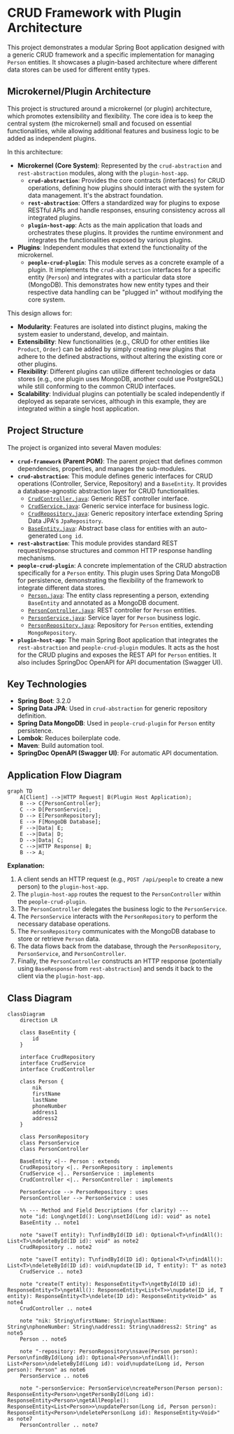 
# CRUD Framework with Plugin Architecture

This project demonstrates a modular Spring Boot application designed with a generic CRUD framework and a specific implementation for managing `Person` entities. It showcases a plugin-based architecture where different data stores can be used for different entity types.

## Microkernel/Plugin Architecture

This project is structured around a microkernel (or plugin) architecture, which promotes extensibility and flexibility. The core idea is to keep the central system (the microkernel) small and focused on essential functionalities, while allowing additional features and business logic to be added as independent plugins.

In this architecture:

*   **Microkernel (Core System)**: Represented by the `crud-abstraction` and `rest-abstraction` modules, along with the `plugin-host-app`.
    *   **`crud-abstraction`**: Provides the core contracts (interfaces) for CRUD operations, defining how plugins should interact with the system for data management. It's the abstract foundation.
    *   **`rest-abstraction`**: Offers a standardized way for plugins to expose RESTful APIs and handle responses, ensuring consistency across all integrated plugins.
    *   **`plugin-host-app`**: Acts as the main application that loads and orchestrates these plugins. It provides the runtime environment and integrates the functionalities exposed by various plugins.
*   **Plugins**: Independent modules that extend the functionality of the microkernel.
    *   **`people-crud-plugin`**: This module serves as a concrete example of a plugin. It implements the `crud-abstraction` interfaces for a specific entity (`Person`) and integrates with a particular data store (MongoDB). This demonstrates how new entity types and their respective data handling can be "plugged in" without modifying the core system.

This design allows for:
*   **Modularity**: Features are isolated into distinct plugins, making the system easier to understand, develop, and maintain.
*   **Extensibility**: New functionalities (e.g., CRUD for other entities like `Product`, `Order`) can be added by simply creating new plugins that adhere to the defined abstractions, without altering the existing core or other plugins.
*   **Flexibility**: Different plugins can utilize different technologies or data stores (e.g., one plugin uses MongoDB, another could use PostgreSQL) while still conforming to the common CRUD interfaces.
*   **Scalability**: Individual plugins can potentially be scaled independently if deployed as separate services, although in this example, they are integrated within a single host application.

## Project Structure

The project is organized into several Maven modules:

*   **`crud-framework` (Parent POM)**: The parent project that defines common dependencies, properties, and manages the sub-modules.
*   **`crud-abstraction`**: This module defines generic interfaces for CRUD operations (Controller, Service, Repository) and a `BaseEntity`. It provides a database-agnostic abstraction layer for CRUD functionalities.
    *   [`CrudController.java`](crud-framework/crud-abstraction/src/main/java/com/jejakin/crud/abstraction/controller/CrudController.java): Generic REST controller interface.
    *   [`CrudService.java`](crud-framework/crud-abstraction/src/main/java/com/jejakin/crud/abstraction/service/CrudService.java): Generic service interface for business logic.
    *   [`CrudRepository.java`](crud-framework/crud-abstraction/src/main/java/com/jejakin/crud/abstraction/repository/CrudRepository.java): Generic repository interface extending Spring Data JPA's `JpaRepository`.
    *   [`BaseEntity.java`](crud-framework/crud-abstraction/src/main/java/com/jejakin/crud/abstraction/model/BaseEntity.java): Abstract base class for entities with an auto-generated `Long id`.
*   **`rest-abstraction`**: This module provides standard REST request/response structures and common HTTP response handling mechanisms.
*   **`people-crud-plugin`**: A concrete implementation of the CRUD abstraction specifically for a `Person` entity. This plugin uses Spring Data MongoDB for persistence, demonstrating the flexibility of the framework to integrate different data stores.
    *   [`Person.java`](crud-framework/people-crud-plugin/src/main/java/com/jejakin/crud/people/model/Person.java): The entity class representing a person, extending `BaseEntity` and annotated as a MongoDB document.
    *   [`PersonController.java`](crud-framework/people-crud-plugin/src/main/java/com/jejakin/crud/people/controller/PersonController.java): REST controller for `Person` entities.
    *   [`PersonService.java`](crud-framework/people-crud-plugin/src/main/java/com/jejakin/crud/people/service/PersonService.java): Service layer for `Person` business logic.
    *   [`PersonRepository.java`](crud-framework/people-crud-plugin/src/main/java/com/jejakin/crud/people/repository/PersonRepository.java): Repository for `Person` entities, extending `MongoRepository`.
*   **`plugin-host-app`**: The main Spring Boot application that integrates the `rest-abstraction` and `people-crud-plugin` modules. It acts as the host for the CRUD plugins and exposes the REST API for `Person` entities. It also includes SpringDoc OpenAPI for API documentation (Swagger UI).

## Key Technologies

*   **Spring Boot**: 3.2.0
*   **Spring Data JPA**: Used in `crud-abstraction` for generic repository definition.
*   **Spring Data MongoDB**: Used in `people-crud-plugin` for `Person` entity persistence.
*   **Lombok**: Reduces boilerplate code.
*   **Maven**: Build automation tool.
*   **SpringDoc OpenAPI (Swagger UI)**: For automatic API documentation.

## Application Flow Diagram

```mermaid
graph TD
    A[Client] -->|HTTP Request| B(Plugin Host Application);
    B --> C{PersonController};
    C --> D[PersonService];
    D --> E[PersonRepository];
    E --> F[MongoDB Database];
    F -->|Data| E;
    E -->|Data| D;
    D -->|Data| C;
    C -->|HTTP Response| B;
    B --> A;
```

**Explanation:**

1.  A client sends an HTTP request (e.g., `POST /api/people` to create a new person) to the `plugin-host-app`.
2.  The `plugin-host-app` routes the request to the `PersonController` within the `people-crud-plugin`.
3.  The `PersonController` delegates the business logic to the `PersonService`.
4.  The `PersonService` interacts with the `PersonRepository` to perform the necessary database operations.
5.  The `PersonRepository` communicates with the MongoDB database to store or retrieve `Person` data.
6.  The data flows back from the database, through the `PersonRepository`, `PersonService`, and `PersonController`.
7.  Finally, the `PersonController` constructs an HTTP response (potentially using `BaseResponse` from `rest-abstraction`) and sends it back to the client via the `plugin-host-app`.

## Class Diagram

```mermaid
classDiagram
    direction LR

    class BaseEntity {
        id
    }

    interface CrudRepository
    interface CrudService
    interface CrudController

    class Person {
        nik
        firstName
        lastName
        phoneNumber
        address1
        address2
    }

    class PersonRepository
    class PersonService
    class PersonController

    BaseEntity <|-- Person : extends
    CrudRepository <|.. PersonRepository : implements
    CrudService <|.. PersonService : implements
    CrudController <|.. PersonController : implements

    PersonService --> PersonRepository : uses
    PersonController --> PersonService : uses
    
    %% --- Method and Field Descriptions (for clarity) ---
    note "id: Long\ngetId(): Long\nsetId(Long id): void" as note1
    BaseEntity .. note1
    
    note "save(T entity): T\nfindById(ID id): Optional<T>\nfindAll(): List<T>\ndeleteById(ID id): void" as note2
    CrudRepository .. note2
    
    note "save(T entity): T\nfindById(ID id): Optional<T>\nfindAll(): List<T>\ndeleteById(ID id): void\nupdate(ID id, T entity): T" as note3
    CrudService .. note3
    
    note "create(T entity): ResponseEntity<T>\ngetById(ID id): ResponseEntity<T>\ngetAll(): ResponseEntity<List<T>>\nupdate(ID id, T entity): ResponseEntity<T>\ndelete(ID id): ResponseEntity<Void>" as note4
    CrudController .. note4
    
    note "nik: String\nfirstName: String\nlastName: String\nphoneNumber: String\naddress1: String\naddress2: String" as note5
    Person .. note5
    
    note "-repository: PersonRepository\nsave(Person person): Person\nfindById(Long id): Optional<Person>\nfindAll(): List<Person>\ndeleteById(Long id): void\nupdate(Long id, Person person): Person" as note6
    PersonService .. note6
    
    note "-personService: PersonService\ncreatePerson(Person person): ResponseEntity<Person>\ngetPersonById(Long id): ResponseEntity<Person>\ngetAllPeople(): ResponseEntity<List<Person>>\nupdatePerson(Long id, Person person): ResponseEntity<Person>\ndeletePerson(Long id): ResponseEntity<Void>" as note7
    PersonController .. note7
```